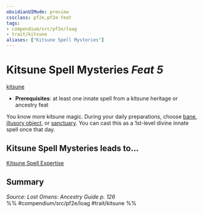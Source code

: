 ```yaml
---
obsidianUIMode: preview
cssclass: pf2e,pf2e-feat
tags:
- compendium/src/pf2e/loag
- trait/kitsune
aliases: ["Kitsune Spell Mysteries"]
---
```

# Kitsune Spell Mysteries  *Feat 5*  
[kitsune](../../rules/traits/kitsune-loag.md)  

- **Prerequisites**: at least one innate spell from a kitsune heritage or ancestry feat

You know more kitsune magic. During your daily preparations, choose [bane](../spells/bane.md), [illusory object](../spells/illusory-object.md), or [sanctuary](../spells/sanctuary.md). You can cast this as a 1st-level divine innate spell once that day.

## Kitsune Spell Mysteries leads to...

[Kitsune Spell Expertise](kitsune-spell-expertise-loag.md)

## Summary

*Source: Lost Omens: Ancestry Guide p. 126*  
%% #compendium/src/pf2e/loag #trait/kitsune %%